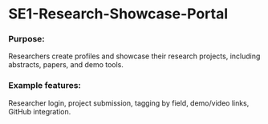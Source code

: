 # SE1-Research-Showcase-Portal

### Purpose: 
Researchers create profiles and showcase their research projects, including abstracts, papers, and demo tools.

### Example features: 
Researcher login, project submission, tagging by field, demo/video links, GitHub integration.
